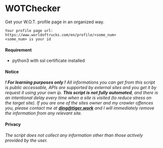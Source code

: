 # WOTChecker

Get your W.O.T. profile page in an organized way.

```
Your profile page url: https://www.worldoftrucks.com/en/profile/<some_num>
<some_num> is your id
```

#### Requirement

- python3 with ssl certificate installed

#### Notice

***! For learning purposes only !** All informations you can get from this script is public accessable, APIs are supported by external sites and you get it by request it using your own ip. **This script is not fully automated**, and there is an intentional delay every time when a site is visited (to reduce stress on the target site). If you are one of the sites owner and my crawler offences you, please contact me at **[ding@tiger.work](mailto:ding@tiger.work)** and I will immediately remove the information from any relevant site.*

#### Privacy

*The script does not collect any information other than those actively provided by the user.*